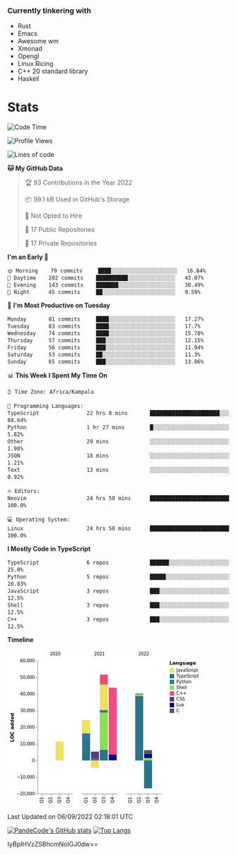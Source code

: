 ### Currently tinkering with
 - Rust
 - Emacs
 - Awesome wm
 - Xmonad
 - Opengl
 - Linux Ricing
 - C++ 20 standard library
 - Haskell

# Stats
<!--START_SECTION:waka-->
![Code Time](http://img.shields.io/badge/Code%20Time-364%20hrs%205%20mins-blue)

![Profile Views](http://img.shields.io/badge/Profile%20Views-0-blue)

![Lines of code](https://img.shields.io/badge/From%20Hello%20World%20I%27ve%20Written-160%20Thousand%20lines%20of%20code-blue)

**🐱 My GitHub Data** 

> 🏆 93 Contributions in the Year 2022
 > 
> 📦 99.1 kB Used in GitHub's Storage 
 > 
> 🚫 Not Opted to Hire
 > 
> 📜 17 Public Repositories 
 > 
> 🔑 17 Private Repositories  
 > 
**I'm an Early 🐤** 

```text
🌞 Morning    79 commits     ████░░░░░░░░░░░░░░░░░░░░░   16.84% 
🌆 Daytime    202 commits    ██████████░░░░░░░░░░░░░░░   43.07% 
🌃 Evening    143 commits    ███████░░░░░░░░░░░░░░░░░░   30.49% 
🌙 Night      45 commits     ██░░░░░░░░░░░░░░░░░░░░░░░   9.59%

```
📅 **I'm Most Productive on Tuesday** 

```text
Monday       81 commits     ████░░░░░░░░░░░░░░░░░░░░░   17.27% 
Tuesday      83 commits     ████░░░░░░░░░░░░░░░░░░░░░   17.7% 
Wednesday    74 commits     ████░░░░░░░░░░░░░░░░░░░░░   15.78% 
Thursday     57 commits     ███░░░░░░░░░░░░░░░░░░░░░░   12.15% 
Friday       56 commits     ███░░░░░░░░░░░░░░░░░░░░░░   11.94% 
Saturday     53 commits     ██░░░░░░░░░░░░░░░░░░░░░░░   11.3% 
Sunday       65 commits     ███░░░░░░░░░░░░░░░░░░░░░░   13.86%

```


📊 **This Week I Spent My Time On** 

```text
⌚︎ Time Zone: Africa/Kampala

💬 Programming Languages: 
TypeScript               22 hrs 8 mins       ██████████████████████░░░   88.64% 
Python                   1 hr 27 mins        █░░░░░░░░░░░░░░░░░░░░░░░░   5.82% 
Other                    29 mins             ░░░░░░░░░░░░░░░░░░░░░░░░░   1.98% 
JSON                     18 mins             ░░░░░░░░░░░░░░░░░░░░░░░░░   1.21% 
Text                     13 mins             ░░░░░░░░░░░░░░░░░░░░░░░░░   0.92%

🔥 Editors: 
Neovim                   24 hrs 58 mins      █████████████████████████   100.0%

💻 Operating System: 
Linux                    24 hrs 58 mins      █████████████████████████   100.0%

```

**I Mostly Code in TypeScript** 

```text
TypeScript               6 repos             ██████░░░░░░░░░░░░░░░░░░░   25.0% 
Python                   5 repos             █████░░░░░░░░░░░░░░░░░░░░   20.83% 
JavaScript               3 repos             ███░░░░░░░░░░░░░░░░░░░░░░   12.5% 
Shell                    3 repos             ███░░░░░░░░░░░░░░░░░░░░░░   12.5% 
C++                      3 repos             ███░░░░░░░░░░░░░░░░░░░░░░   12.5%

```


**Timeline**

![Chart not found](https://raw.githubusercontent.com/PandeCode/PandeCode/main/charts/bar_graph.png) 


 Last Updated on 06/09/2022 02:18:01 UTC
<!--END_SECTION:waka-->
[![PandeCode's GitHub stats](https://github-readme-stats.vercel.app/api?username=PandeCode&theme=dracula&hide_border=true&show_icons=true)](https://github.com/anuraghazra/github-readme-stats)
[![Top Langs](https://github-readme-stats.vercel.app/api/top-langs/?username=PandeCode&layout=compact&theme=dracula&hide_border=true)](https://github.com/anuraghazra/github-readme-stats)

IyBpIHVzZSBhcmNoIGJ0dw==
